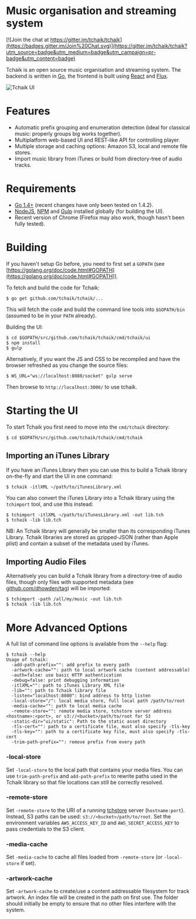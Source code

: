 # Music organisation and streaming system

[![Join the chat at https://gitter.im/tchaik/tchaik](https://badges.gitter.im/Join%20Chat.svg)](https://gitter.im/tchaik/tchaik?utm_source=badge&utm_medium=badge&utm_campaign=pr-badge&utm_content=badge)

Tchaik is an open source music organisation and streaming system.  The backend is written in [Go](http://golang.org), the frontend is built using [React](https://facebook.github.io/react/) and [Flux](https://facebook.github.io/flux/).

![Tchaik UI](https://s3-ap-southeast-2.amazonaws.com/dhowden-pictures/tchaik-may.jpg "Tchaik UI")

# Features

* Automatic prefix grouping and enumeration detection (ideal for classical music: properly groups big works together).
* Multiplatform web-based UI and REST-like API for controlling player.
* Multiple storage and caching options: Amazon S3, local and remote file stores.
* Import music library from iTunes or build from directory-tree of audio tracks.

# Requirements

* [Go 1.4+](http://golang.org/dl/) (recent changes have only been tested on 1.4.2).
* [NodeJS](https://nodejs.org/), [NPM](https://www.npmjs.com/) and [Gulp](http://gulpjs.com/) installed globally (for building the UI).
* Recent version of Chrome (Firefox may also work, though hasn't been fully tested).

# Building

If you haven't setup Go before, you need to first set a `GOPATH` (see [https://golang.org/doc/code.html#GOPATH](https://golang.org/doc/code.html#GOPATH)).

To fetch and build the code for Tchaik:

    $ go get github.com/tchaik/tchaik/...

This will fetch the code and build the command line tools into `$GOPATH/bin` (assumed to be in your `PATH` already).

Building the UI:

    $ cd $GOPATH/src/github.com/tchaik/tchaik/cmd/tchaik/ui
    $ npm install
    $ gulp

Alternatively, if you want the JS and CSS to be recompiled and have the browser refreshed as you change the source files:

    $ WS_URL="ws://localhost:8080/socket" gulp serve

Then browse to `http://localhost:3000/` to use tchaik.

# Starting the UI

To start Tchaik you first need to move into the `cmd/tchaik` directory:

    $ cd $GOPATH/src/github.com/tchaik/tchaik/cmd/tchaik

## Importing an iTunes Library

If you have an iTunes Library then you can use this to build a Tchaik library on-the-fly and start the UI in one command:

    $ tchaik -itlXML ~/path/to/iTunesLibrary.xml

You can also convert the iTunes Library into a Tchaik library using the `tchimport` tool, and use this instead:

    $ tchimport -itlXML ~/path/to/iTunesLibrary.xml -out lib.tch
    $ tchaik -lib lib.tch

NB: An Tchaik library will generally be smaller than its corresponding iTunes Library.  Tchaik libraries are stored as gzipped-JSON (rather than Apple plist) and contain a subset of the metadata used by iTunes.

## Importing Audio Files

Alternatively you can build a Tchaik library from a directory-tree of audio files, though only files with supported metadata (see [github.com/dhowden/tag](https://github.com/dhowden/tag)) will be imported:

    $ tchimport -path /all/my/music -out lib.tch
    $ tchaik -lib lib.tch

# More Advanced Options

A full list of command line options is available from the `--help` flag:

    $ tchaik --help
    Usage of tchaik:
      -add-path-prefix="": add prefix to every path
      -artwork-cache="": path to local artwork cache (content addressable)
      -auth=false: use basic HTTP authentication
      -debug=false: print debugging information
      -itlXML="": path to iTunes Library XML file
      -lib="": path to Tchaik library file
      -listen="localhost:8080": bind address to http listen
      -local-store="/": local media store, full local path /path/to/root
      -media-cache="": path to local media cache
      -remote-store="": remote media store, tchstore server address <hostname>:<port>, or s3://<bucket>/path/to/root for S3
      -static-dir="ui/static": Path to the static asset directory
      -tls-cert="": path to a certificate file, must also specify -tls-key
      -tls-key="": path to a certificate key file, must also specify -tls-cert
      -trim-path-prefix="": remove prefix from every path

### -local-store

Set `-local-store` to the local path that contains your media files.  You can use `trim-path-prefix` and `add-path-prefix` to rewrite paths used in the Tchaik library so that file locations can still be correctly resolved.

### -remote-store

Set `-remote-store` to the URI of a running [tchstore](http://godoc.org/github.com/tchaik/tchaik/cmd/tchstore) server  (`hostname:port`).  Instead, S3 paths can be used: `s3://<bucket>/path/to/root`.  Set the environment variables `AWS_ACCESS_KEY_ID` and `AWS_SECRET_ACCESS_KEY` to pass credentials to the S3 client.

### -media-cache

Set `-media-cache` to cache all files loaded from `-remote-store` (or `-local-store` if set).

### -artwork-cache

Set `-artwork-cache` to create/use a content addressable filesystem for track artwork.  An index file will be created in the path on first use.  The folder should initially be empty to ensure that no other files interfere with the system.
